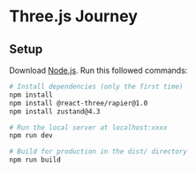 # Three.js Journey

## Setup
Download [Node.js](https://nodejs.org/en/download/).
Run this followed commands:

``` bash
# Install dependencies (only the first time)
npm install
npm install @react-three/rapier@1.0
npm install zustand@4.3

# Run the local server at localhost:xxxx
npm run dev

# Build for production in the dist/ directory
npm run build
```
